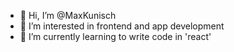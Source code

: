 - 👋 Hi, I’m @MaxKunisch
- 👀 I’m interested in frontend and app development
- 🌱 I’m currently learning to write code in 'react'

<!---
MaxKunisch/MaxKunisch is a ✨ special ✨ repository because its `README.md` (this file) appears on your GitHub profile.
You can click the Preview link to take a look at your changes.
--->

